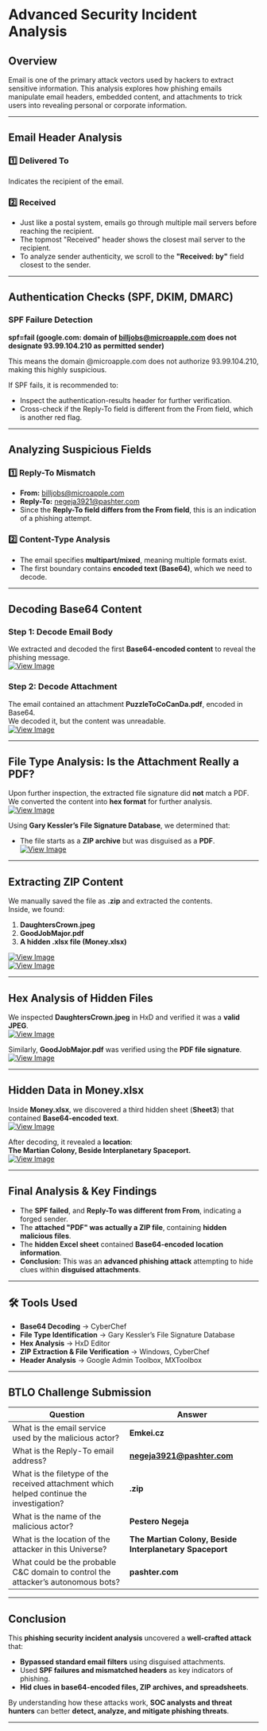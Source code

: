 # Advanced Security Incident Analysis

## Overview  
Email is one of the primary attack vectors used by hackers to extract sensitive information. This analysis explores how phishing emails manipulate email headers, embedded content, and attachments to trick users into revealing personal or corporate information.  

---

## Email Header Analysis  

### 1️⃣ Delivered To  
Indicates the recipient of the email.  

### 2️⃣ Received  
- Just like a postal system, emails go through multiple mail servers before reaching the recipient.  
- The topmost "Received" header shows the closest mail server to the recipient.  
- To analyze sender authenticity, we scroll to the **"Received: by"** field closest to the sender.  

---

## Authentication Checks (SPF, DKIM, DMARC)  

### SPF Failure Detection  

**spf=fail (google.com: domain of billjobs@microapple.com does not designate 93.99.104.210 as permitted sender)**

This means the domain @microapple.com does not authorize 93.99.104.210, making this highly suspicious.  

If SPF fails, it is recommended to:  
- Inspect the authentication-results header for further verification.  
- Cross-check if the Reply-To field is different from the From field, which is another red flag.  

---


## Analyzing Suspicious Fields  

### 1️⃣ Reply-To Mismatch  
- **From:** billjobs@microapple.com  
- **Reply-To:** negeja3921@pashter.com  
- Since the **Reply-To field differs from the From field**, this is an indication of a phishing attempt.  

### 2️⃣ Content-Type Analysis  
- The email specifies **multipart/mixed**, meaning multiple formats exist.  
- The first boundary contains **encoded text (Base64)**, which we need to decode.  

---


## Decoding Base64 Content  

### Step 1: Decode Email Body  
We extracted and decoded the first **Base64-encoded content** to reveal the phishing message.  
[![View Image](https://img.shields.io/badge/View_Image-Click_Here-blue?style=for-the-badge)](images/email_analysis_first_base64_decode.png)  

### Step 2: Decode Attachment  
The email contained an attachment **PuzzleToCoCanDa.pdf**, encoded in Base64.  
We decoded it, but the content was unreadable.  
[![View Image](https://img.shields.io/badge/View_Image-Click_Here-blue?style=for-the-badge)](images/email_analysis_attachment_decode_base64.png)  

---


## File Type Analysis: Is the Attachment Really a PDF?  
Upon further inspection, the extracted file signature did **not** match a PDF.  
We converted the content into **hex format** for further analysis.  
[![View Image](https://img.shields.io/badge/View_Image-Click_Here-blue?style=for-the-badge)](images/email_analysis_attachment_deoced_b64_hex.png)  

Using **Gary Kessler’s File Signature Database**, we determined that:  
- The file starts as a **ZIP archive** but was disguised as a **PDF**.  
[![View Image](https://img.shields.io/badge/View_Image-Click_Here-blue?style=for-the-badge)](images/email_analysis_gary_kessler_zip_pdf_file.png)  

---


## Extracting ZIP Content  
We manually saved the file as **.zip** and extracted the contents.  
Inside, we found:  

1. **DaughtersCrown.jpeg**  
2. **GoodJobMajor.pdf**  
3. **A hidden .xlsx file (Money.xlsx)**  

[![View Image](https://img.shields.io/badge/View_Image-Click_Here-blue?style=for-the-badge)](images/email_analysis_daughterscrown.png)  
[![View Image](https://img.shields.io/badge/View_Image-Click_Here-blue?style=for-the-badge)](images/email_analysis_goodjobmajor_pdf.png)  

---


## Hex Analysis of Hidden Files  
We inspected **DaughtersCrown.jpeg** in HxD and verified it was a **valid JPEG**.  
[![View Image](https://img.shields.io/badge/View_Image-Click_Here-blue?style=for-the-badge)](images/email_analysis_hxd_daughterscrown_garykessler.png)  

Similarly, **GoodJobMajor.pdf** was verified using the **PDF file signature**.  
[![View Image](https://img.shields.io/badge/View_Image-Click_Here-blue?style=for-the-badge)](images/email_analysis_hxd_goodjobmajor_garykessler.png)  

---


## Hidden Data in Money.xlsx  
Inside **Money.xlsx**, we discovered a third hidden sheet (**Sheet3**) that contained **Base64-encoded text**.  
[![View Image](https://img.shields.io/badge/View_Image-Click_Here-blue?style=for-the-badge)](images/email_analysis_money_xlsx_sheet3.png)  

After decoding, it revealed a **location**:  
**The Martian Colony, Beside Interplanetary Spaceport.**  
[![View Image](https://img.shields.io/badge/View_Image-Click_Here-blue?style=for-the-badge)](images/email_analysis_sheet3_cyberchef.png)  

---


## Final Analysis & Key Findings  
- The **SPF failed**, and **Reply-To was different from From**, indicating a forged sender.  
- The **attached "PDF" was actually a ZIP file**, containing **hidden malicious files**.  
- The **hidden Excel sheet** contained **Base64-encoded location information**.  
- **Conclusion:** This was an **advanced phishing attack** attempting to hide clues within **disguised attachments**.  

---


## 🛠 Tools Used  
- **Base64 Decoding** → CyberChef  
- **File Type Identification** → Gary Kessler’s File Signature Database  
- **Hex Analysis** → HxD Editor  
- **ZIP Extraction & File Verification** → Windows, CyberChef  
- **Header Analysis** → Google Admin Toolbox, MXToolbox  

---


## BTLO Challenge Submission  

| Question | Answer |  
|----------|--------|  
| What is the email service used by the malicious actor? | **Emkei.cz** |  
| What is the Reply-To email address? | **negeja3921@pashter.com** |  
| What is the filetype of the received attachment which helped continue the investigation? | **.zip** |  
| What is the name of the malicious actor? | **Pestero Negeja** |  
| What is the location of the attacker in this Universe? | **The Martian Colony, Beside Interplanetary Spaceport** |  
| What could be the probable C&C domain to control the attacker’s autonomous bots? | **pashter.com** |  

---


## Conclusion  
This **phishing security incident analysis** uncovered a **well-crafted attack** that:  
- **Bypassed standard email filters** using disguised attachments.  
- Used **SPF failures and mismatched headers** as key indicators of phishing.  
- **Hid clues in base64-encoded files, ZIP archives, and spreadsheets**.

By understanding how these attacks work, **SOC analysts and threat hunters** can better **detect, analyze, and mitigate phishing threats**.

---
